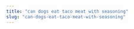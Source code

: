 ```yaml
---
title: "can dogs eat taco meat with seasoning"
slug: "can-dogs-eat-taco-meat-with-seasoning"
---
```


